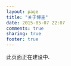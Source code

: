 ```yaml
---
layout: page
title: "关于博主"
date: 2015-05-07 22:07
comments: true
sharing: true
footer: true
---
```


此页面正在建设中.
